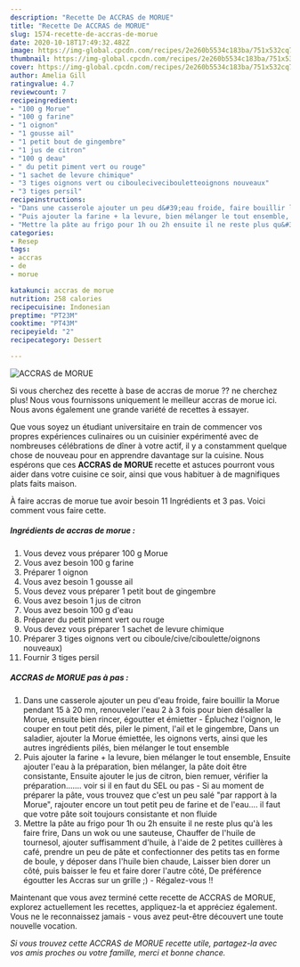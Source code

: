 ```yaml
---
description: "Recette De ACCRAS de MORUE"
title: "Recette De ACCRAS de MORUE"
slug: 1574-recette-de-accras-de-morue
date: 2020-10-18T17:49:32.482Z
image: https://img-global.cpcdn.com/recipes/2e260b5534c183ba/751x532cq70/accras-de-morue-photo-principale-de-la-recette.jpg
thumbnail: https://img-global.cpcdn.com/recipes/2e260b5534c183ba/751x532cq70/accras-de-morue-photo-principale-de-la-recette.jpg
cover: https://img-global.cpcdn.com/recipes/2e260b5534c183ba/751x532cq70/accras-de-morue-photo-principale-de-la-recette.jpg
author: Amelia Gill
ratingvalue: 4.7
reviewcount: 7
recipeingredient:
- "100 g Morue"
- "100 g farine"
- "1 oignon"
- "1 gousse ail"
- "1 petit bout de gingembre"
- "1 jus de citron"
- "100 g deau"
- " du petit piment vert ou rouge"
- "1 sachet de levure chimique"
- "3 tiges oignons vert ou ciboulecivecibouletteoignons nouveaux"
- "3 tiges persil"
recipeinstructions:
- "Dans une casserole ajouter un peu d&#39;eau froide, faire bouillir la Morue pendant 15 à 20 mn, renouveler l&#39;eau 2 à 3 fois pour bien désaller la Morue, ensuite bien rincer, égoutter et émietter  Épluchez l&#39;oignon, le couper en tout petit dés, piler le piment, l&#39;ail et le gingembre, Dans un saladier, ajouter la Morue émiettée, les oignons verts, ainsi que les autres ingrédients pilés, bien mélanger le tout ensemble"
- "Puis ajouter la farine + la levure, bien mélanger le tout ensemble, Ensuite ajouter l&#39;eau à la préparation, bien mélanger, la pâte doit être consistante, Ensuite ajouter le jus de citron, bien remuer, vérifier la préparation....... voir si il en faut du SEL ou pas  Si au moment de préparer la pâte, vous trouvez que c&#39;est un peu salé &#34;par rapport à la Morue&#34;, rajouter encore un tout petit peu de farine et de l&#39;eau.... il faut que votre pâte soit toujours consistante et non fluide"
- "Mettre la pâte au frigo pour 1h ou 2h ensuite il ne reste plus qu&#39;à les faire frire, Dans un wok ou une sauteuse, Chauffer de l&#39;huile de tournesol, ajouter suffisamment d&#39;huile, à l&#39;aide de 2 petites cuillères à café, prendre un peu de pâte et confectionner des petits tas en forme de boule, y déposer dans l&#39;huile bien chaude, Laisser bien dorer un côté, puis baisser le feu et faire dorer l&#39;autre côté, De préférence égoutter les Accras sur un grille ;)  Régalez-vous !!"
categories:
- Resep
tags:
- accras
- de
- morue

katakunci: accras de morue 
nutrition: 258 calories
recipecuisine: Indonesian
preptime: "PT23M"
cooktime: "PT43M"
recipeyield: "2"
recipecategory: Dessert

---
```



![ACCRAS de MORUE](https://img-global.cpcdn.com/recipes/2e260b5534c183ba/751x532cq70/accras-de-morue-photo-principale-de-la-recette.jpg)

Si vous cherchez des recette à base de accras de morue ?? ne cherchez plus! Nous vous fournissons uniquement le meilleur accras de morue ici. Nous avons également une grande variété de recettes à essayer.

Que vous soyez un étudiant universitaire en train de commencer vos propres expériences culinaires ou un cuisinier expérimenté avec de nombreuses célébrations de dîner à votre actif, il y a constamment quelque chose de nouveau pour en apprendre davantage sur la cuisine. Nous espérons que ces <strong> ACCRAS de MORUE </strong> recette et astuces pourront vous aider dans votre cuisine ce soir, ainsi que vous habituer à de magnifiques plats faits maison.

<!--inarticleads1-->

À faire accras de morue tue avoir besoin 11 Ingrédients et 3 pas. Voici comment vous faire cette.

##### Ingrédients de accras de morue :

1. Vous devez vous préparer 100 g Morue
1. Vous avez besoin 100 g farine
1. Préparer 1 oignon
1. Vous avez besoin 1 gousse ail
1. Vous devez vous préparer 1 petit bout de gingembre
1. Vous avez besoin 1 jus de citron
1. Vous avez besoin 100 g d&#39;eau
1. Préparer  du petit piment vert ou rouge
1. Vous devez vous préparer 1 sachet de levure chimique
1. Préparer 3 tiges oignons vert ou ciboule/cive/ciboulette/oignons nouveaux)
1. Fournir 3 tiges persil




<!--inarticleads2-->

##### ACCRAS de MORUE pas à pas :

1. Dans une casserole ajouter un peu d&#39;eau froide, faire bouillir la Morue pendant 15 à 20 mn, renouveler l&#39;eau 2 à 3 fois pour bien désaller la Morue, ensuite bien rincer, égoutter et émietter  - Épluchez l&#39;oignon, le couper en tout petit dés, piler le piment, l&#39;ail et le gingembre, Dans un saladier, ajouter la Morue émiettée, les oignons verts, ainsi que les autres ingrédients pilés, bien mélanger le tout ensemble
1. Puis ajouter la farine + la levure, bien mélanger le tout ensemble, Ensuite ajouter l&#39;eau à la préparation, bien mélanger, la pâte doit être consistante, Ensuite ajouter le jus de citron, bien remuer, vérifier la préparation....... voir si il en faut du SEL ou pas  - Si au moment de préparer la pâte, vous trouvez que c&#39;est un peu salé &#34;par rapport à la Morue&#34;, rajouter encore un tout petit peu de farine et de l&#39;eau.... il faut que votre pâte soit toujours consistante et non fluide
1. Mettre la pâte au frigo pour 1h ou 2h ensuite il ne reste plus qu&#39;à les faire frire, Dans un wok ou une sauteuse, Chauffer de l&#39;huile de tournesol, ajouter suffisamment d&#39;huile, à l&#39;aide de 2 petites cuillères à café, prendre un peu de pâte et confectionner des petits tas en forme de boule, y déposer dans l&#39;huile bien chaude, Laisser bien dorer un côté, puis baisser le feu et faire dorer l&#39;autre côté, De préférence égoutter les Accras sur un grille ;)  - Régalez-vous !!




<!--inarticleads1-->

<p>
Maintenant que vous avez terminé cette recette de ACCRAS de MORUE, explorez actuellement les recettes, appliquez-la et appréciez également. Vous ne le reconnaissez jamais - vous avez peut-être découvert une toute nouvelle vocation.
</p>

<p>
<i>Si vous trouvez cette ACCRAS de MORUE recette utile, partagez-la avec vos amis proches ou votre famille, merci et bonne chance.</i>
</p>

